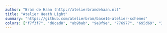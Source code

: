 ```yaml
---
author: "Bram de Haan (http://atelierbramdehaan.nl)"
title: "Atelier Heath Light"
summary: "https://github.com/atelierbram/base16-atelier-schemes"
colors: ["f7f3f7", "d8cad8", "ab9bab", "9e8f9e", "776977", "695d69", "292329", "1b181b", "ca402b", "a65926", "bb8a35", "918b3b", "159393", "516aec", "7b59c0", "cc33cc"]
---
```

